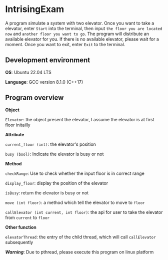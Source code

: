 # IntrisingExam
A program simulate a system with two elevator. Once you want to take a elevator, enter `Start` into the terminal, then input `the floor you are located now` and `another floor you want to go`. The program will distribute an available elevator for you. If there is no available elevator, please wait for a moment. Once you want to exit, enter `Exit` to the terminal.
## Development environment
  **OS**: Ubuntu 22.04 LTS
  
  **Language**: GCC version 8.1.0 (C++17)

## Program overview
**Object**

  `Elevator`: the object present the elevator, I assume the elevator is at first floor initailly

**Attribute**

  `current_floor (int)`: the elevator's position
  
  `busy (bool)`: Indicate the elevator is busy or not

**Method**

  `checkRange`: Use to check whether the input floor is in correct range
  
  `display_floor`: display the position of the elevator
  
  `isBusy`: return the elevator is busy or not
  
  `move (int floor)`: a method which tell the elevator to move to `floor`
  
  `callElevator (int current, int floor)`: the api for user to take the elevator from `current` to `floor`

**Other function**

  `elevatorThread`: the entry of the child thread, which will call `callElevator` subsequently

***Warning***: Due to pthread, please execute this program on linux platform
